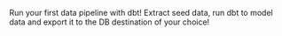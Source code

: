Run your first data pipeline with dbt! Extract seed data, run dbt to model data and export it to the DB destination of your choice!

